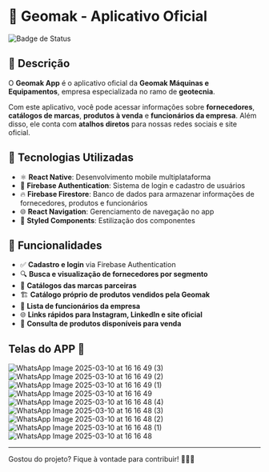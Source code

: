# 🚜 Geomak - Aplicativo Oficial

![Badge de Status](https://img.shields.io/badge/status-Em%20Desenvolvimento-yellow?style=for-the-badge)

## 📌 Descrição

O **Geomak App** é o aplicativo oficial da **Geomak Máquinas e Equipamentos**, empresa especializada no ramo de **geotecnia**.  

Com este aplicativo, você pode acessar informações sobre **fornecedores**, **catálogos de marcas**, **produtos à venda** e **funcionários da empresa**. Além disso, ele conta com **atalhos diretos** para nossas redes sociais e site oficial.

## 🚀 Tecnologias Utilizadas

- ⚛️ **React Native**: Desenvolvimento mobile multiplataforma
- 💾 **Firebase Authentication**: Sistema de login e cadastro de usuários
- 🔥 **Firebase Firestore**: Banco de dados para armazenar informações de fornecedores, produtos e funcionários
- 🌐 **React Navigation**: Gerenciamento de navegação no app
- 📱 **Styled Components**: Estilização dos componentes

## 🔧 Funcionalidades

- ✅ **Cadastro e login** via Firebase Authentication
- 🔍 **Busca e visualização de fornecedores por segmento**
- 📖 **Catálogos das marcas parceiras**
- 🏗️ **Catálogo próprio de produtos vendidos pela Geomak**
- 👥 **Lista de funcionários da empresa**
- 🌐 **Links rápidos para Instagram, LinkedIn e site oficial**
- 🛒 **Consulta de produtos disponíveis para venda**


## Telas do APP 📱
![WhatsApp Image 2025-03-10 at 16 16 49 (3)](https://github.com/user-attachments/assets/3978759a-5b25-4f7e-a7f3-2b3d84ecc6b1) ![WhatsApp Image 2025-03-10 at 16 16 49 (2)](https://github.com/user-attachments/assets/f09dde5e-9524-42a0-9ebc-ede64bdc93fb)
![WhatsApp Image 2025-03-10 at 16 16 49 (1)](https://github.com/user-attachments/assets/54c3655e-db06-4860-9044-b53629f5014c) ![WhatsApp Image 2025-03-10 at 16 16 49](https://github.com/user-attachments/assets/c8c989ba-b5b0-43bb-84d5-80f291861108)
![WhatsApp Image 2025-03-10 at 16 16 48 (4)](https://github.com/user-attachments/assets/104a1e36-d521-47bd-a609-40bfbdedc393) ![WhatsApp Image 2025-03-10 at 16 16 48 (3)](https://github.com/user-attachments/assets/2c781cb7-74f7-4e12-ba4a-737be09cc5df)
![WhatsApp Image 2025-03-10 at 16 16 48 (2)](https://github.com/user-attachments/assets/5ca71ab9-fbda-497f-bfd6-1b20e21e1253) ![WhatsApp Image 2025-03-10 at 16 16 48 (1)](https://github.com/user-attachments/assets/1311889c-61ab-4dcf-b5c4-c879f4b31ec0)
![WhatsApp Image 2025-03-10 at 16 16 48](https://github.com/user-attachments/assets/9c5d69f7-608b-44ef-bc72-859dc09569e1)

---

Gostou do projeto? Fique à vontade para contribuir! 🖖🏻🚀 
